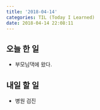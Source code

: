 ```yaml
---
title: '2018-04-14'
categories: TIL (Today I Learned)
date: 2018-04-14 22:08:11
---
```


## 오늘 한 일
  * 부모님댁에 왔다.


## 내일 할 일
  * 병원 검진